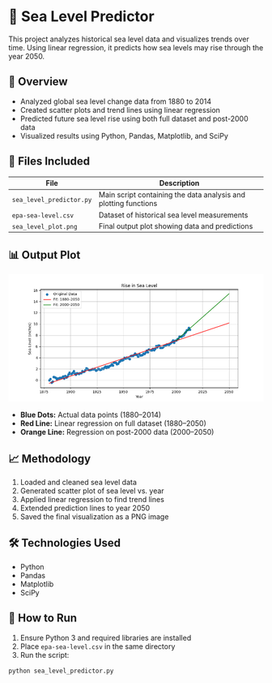 # 🌊 Sea Level Predictor

This project analyzes historical sea level data and visualizes trends over time. Using linear regression, it predicts how sea levels may rise through the year 2050.

## 📌 Overview

- Analyzed global sea level change data from 1880 to 2014
- Created scatter plots and trend lines using linear regression
- Predicted future sea level rise using both full dataset and post-2000 data
- Visualized results using Python, Pandas, Matplotlib, and SciPy

## 📁 Files Included

| File | Description |
|------|-------------|
| `sea_level_predictor.py` | Main script containing the data analysis and plotting functions |
| `epa-sea-level.csv`      | Dataset of historical sea level measurements |
| `sea_level_plot.png`     | Final output plot showing data and predictions |

## 📊 Output Plot

<img src="sea_level_plot.png" alt="Sea Level Plot" width="700"/>

- **Blue Dots:** Actual data points (1880–2014)  
- **Red Line:** Linear regression on full dataset (1880–2050)  
- **Orange Line:** Regression on post-2000 data (2000–2050)

## 📈 Methodology

1. Loaded and cleaned sea level data
2. Generated scatter plot of sea level vs. year
3. Applied linear regression to find trend lines
4. Extended prediction lines to year 2050
5. Saved the final visualization as a PNG image

## 🛠️ Technologies Used

- Python
- Pandas
- Matplotlib
- SciPy

## 🚀 How to Run

1. Ensure Python 3 and required libraries are installed
2. Place `epa-sea-level.csv` in the same directory
3. Run the script:

```bash
python sea_level_predictor.py
